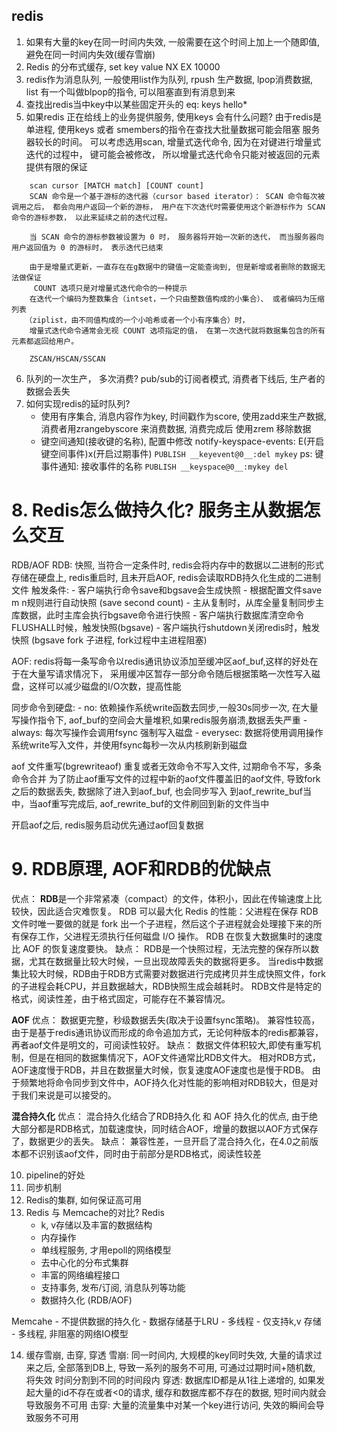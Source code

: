 ## redis

1. 如果有大量的key在同一时间内失效, 一般需要在这个时间上加上一个随即值, 避免在同一时间内失效(缓存雪崩)
2. Redis 的分布式缓存, set key value NX EX 10000
3. redis作为消息队列, 一般使用list作为队列, rpush 生产数据, lpop消费数据, list 有一个叫做blpop的指令, 可以阻塞直到有消息到来
4. 查找出redis当中key中以某些固定开头的 eq: keys hello*
5. 如果redis 正在给线上的业务提供服务, 使用keys 会有什么问题? 由于redis是单进程, 使用keys 或者 smembers的指令在查找大批量数据可能会阻塞
服务器较长的时间。 可以考虑选用scan, 增量式迭代命令,  因为在对键进行增量式迭代的过程中， 键可能会被修改， 所以增量式迭代命令只能对被返回的元素提供有限的保证

```
    scan cursor [MATCH match] [COUNT count]
    SCAN 命令是一个基于游标的迭代器（cursor based iterator）： SCAN 命令每次被调用之后， 都会向用户返回一个新的游标， 用户在下次迭代时需要使用这个新游标作为 SCAN 命令的游标参数， 以此来延续之前的迭代过程。
    
    当 SCAN 命令的游标参数被设置为 0 时， 服务器将开始一次新的迭代， 而当服务器向用户返回值为 0 的游标时， 表示迭代已结束

    由于是增量式更新，一直存在在g数据中的键值一定能查询到, 但是新增或者删除的数据无法做保证
     COUNT 选项只是对增量式迭代命令的一种提示
    在迭代一个编码为整数集合（intset，一个只由整数值构成的小集合）、 或者编码为压缩列表
   （ziplist，由不同值构成的一个小哈希或者一个小有序集合）时， 
    增量式迭代命令通常会无视 COUNT 选项指定的值， 在第一次迭代就将数据集包含的所有元素都返回给用户。

    ZSCAN/HSCAN/SSCAN
```
6. 队列的一次生产， 多次消费? pub/sub的订阅者模式, 消费者下线后, 生产者的数据会丢失
7. 如何实现redis的延时队列?
    - 使用有序集合, 消息内容作为key, 时间戳作为score, 使用zadd来生产数据, 消费者用zrangebyscore 来消费数据, 消费完成后
        使用zrem 移除数据
    - 键空间通知(接收键的名称), 配置中修改 notify-keyspace-events: E(开启键空间事件)x(开启过期事件) `PUBLISH __keyevent@0__:del mykey`
    ps: 键事件通知: 接收事件的名称   `PUBLISH __keyspace@0__:mykey del`
     

# 8. Redis怎么做持久化? 服务主从数据怎么交互
RDB/AOF
RDB: 快照, 当符合一定条件时, redis会将内存中的数据以二进制的形式存储在硬盘上, redis重启时, 且未开启AOF, redis会读取RDB持久化生成的二进制文件
触发条件:
    - 客户端执行命令save和bgsave会生成快照
    - 根据配置文件save m n规则进行自动快照 (save second count)
    - 主从复制时，从库全量复制同步主库数据，此时主库会执行bgsave命令进行快照
    - 客户端执行数据库清空命令FLUSHALL时候，触发快照(bgsave)
    - 客户端执行shutdown关闭redis时，触发快照
    (bgsave fork 子进程, fork过程中主进程阻塞)

AOF: redis将每一条写命令以redis通讯协议添加至缓冲区aof_buf,这样的好处在于在大量写请求情况下，
采用缓冲区暂存一部分命令随后根据策略一次性写入磁盘，这样可以减少磁盘的I/O次数，提高性能   

同步命令到硬盘:
    - no: 依赖操作系统write函数去同步,一般30s同步一次, 在大量写操作指令下, aof_buf的空间会大量堆积,如果redis服务崩溃,数据丢失严重
    - always: 每次写操作会调用fsync 强制写入磁盘
    - everysec: 数据将使用调用操作系统write写入文件，并使用fsync每秒一次从内核刷新到磁盘
    
aof 文件重写(bgrewriteaof)   重复或者无效命令不写入文件, 过期命令不写，多条命令合并
为了防止aof重写文件的过程中新的aof文件覆盖旧的aof文件, 导致fork之后的数据丢失, 数据除了进入到aof_buf, 也会同步写入
到aof_rewrite_buf当中，当aof重写完成后, aof_rewrite_buf的文件刷回到新的文件当中

开启aof之后, redis服务启动优先通过aof回复数据
    
# 9. RDB原理, AOF和RDB的优缺点
优点：
**RDB**是一个非常紧凑（compact）的文件，体积小，因此在传输速度上比较快，因此适合灾难恢复。 
RDB 可以最大化 Redis 的性能：父进程在保存 RDB 文件时唯一要做的就是 fork 出一个子进程，然后这个子进程就会处理接下来的所有保存工作，父进程无须执行任何磁盘 I/O 操作。
RDB 在恢复大数据集时的速度比 AOF 的恢复速度要快。
缺点：
RDB是一个快照过程，无法完整的保存所以数据，尤其在数据量比较大时候，一旦出现故障丢失的数据将更多。
当redis中数据集比较大时候，RDB由于RDB方式需要对数据进行完成拷贝并生成快照文件，fork的子进程会耗CPU，并且数据越大，RDB快照生成会越耗时。
RDB文件是特定的格式，阅读性差，由于格式固定，可能存在不兼容情况。


**AOF**
优点：
数据更完整，秒级数据丢失(取决于设置fsync策略)。
兼容性较高，由于是基于redis通讯协议而形成的命令追加方式，无论何种版本的redis都兼容，再者aof文件是明文的，可阅读性较好。
缺点：
数据文件体积较大,即使有重写机制，但是在相同的数据集情况下，AOF文件通常比RDB文件大。
相对RDB方式，AOF速度慢于RDB，并且在数据量大时候，恢复速度AOF速度也是慢于RDB。
由于频繁地将命令同步到文件中，AOF持久化对性能的影响相对RDB较大，但是对于我们来说是可以接受的。

**混合持久化**
优点：
混合持久化结合了RDB持久化 和 AOF 持久化的优点, 由于绝大部分都是RDB格式，加载速度快，同时结合AOF，增量的数据以AOF方式保存了，数据更少的丢失。
缺点：
兼容性差，一旦开启了混合持久化，在4.0之前版本都不识别该aof文件，同时由于前部分是RDB格式，阅读性较差

10. pipeline的好处
11. 同步机制
12. Redis的集群, 如何保证高可用
13. Redis 与 Memcache的对比?
    Redis
    - k, v存储以及丰富的数据结构
    - 内存操作
    - 单线程服务, 才用epoll的网络模型
    - 去中心化的分布式集群
    - 丰富的网络编程接口
    - 支持事务, 发布/订阅, 消息队列等功能
    - 数据持久化 (RDB/AOF)
    
   Memcahe
    - 不提供数据的持久化
    - 数据存储基于LRU
    - 多线程
    - 仅支持k,v 存储
    - 多线程, 非阻塞的网络IO模型
   
   
14. 缓存雪崩, 击穿, 穿透
雪崩: 同一时间内, 大规模的key同时失效, 大量的请求过来之后, 全部落到DB上, 导致一系列的服务不可用, 可通过过期时间+随机数, 将失效
时间分割到不同的时间段内
穿透: 数据库ID都是从1往上递增的,  如果发起大量的id不存在或者<0的请求, 缓存和数据库都不存在的数据, 短时间内就会导致服务不可用
击穿: 大量的流量集中对某一个key进行访问, 失效的瞬间会导致服务不可用
